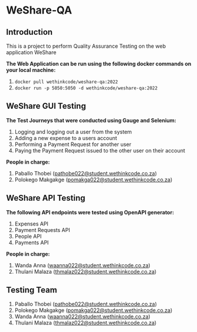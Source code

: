 # WeShare-QA



## Introduction

This is a project to perform Quality Assurance Testing on the web application WeShare

**The Web Application can be run using the following docker commands on your local machine:**
1. `docker pull wethinkcode/weshare-qa:2022`
2. `docker run -p 5050:5050 -d wethinkcode/weshare-qa:2022`

## WeShare GUI Testing

**The Test Journeys that were conducted using Gauge and Selenium:**

1. Logging and logging out a user from the system
2. Adding a new expense to a users account
3. Performing a Payment Request for another user
4. Paying the Payment Request issued to the other user on their account

**People in charge:**

1. Paballo Thobei (pathobe022@student.wethinkcode.co.za)
2. Polokego Makgakge (pomakga022@student.wethinkcode.co.za)
## WeShare API Testing

**The following API endpoints were tested using OpenAPI generator:**

1. Expenses API
2. Payment Requests API
3. People API
4. Payments API

**People in charge:**
1. Wanda Anna (waanna022@student.wethinkcode.co.za)
2. Thulani Malaza (thmalaz022@student.wethinkcode.co.za)

## Testing Team

1. Paballo Thobei (pathobe022@student.wethinkcode.co.za)
2. Polokego Makgakge (pomakga022@student.wethinkcode.co.za)
3. Wanda Anna (waanna022@student.wethinkcode.co.za)
4. Thulani Malaza (thmalaz022@student.wethinkcode.co.za)
